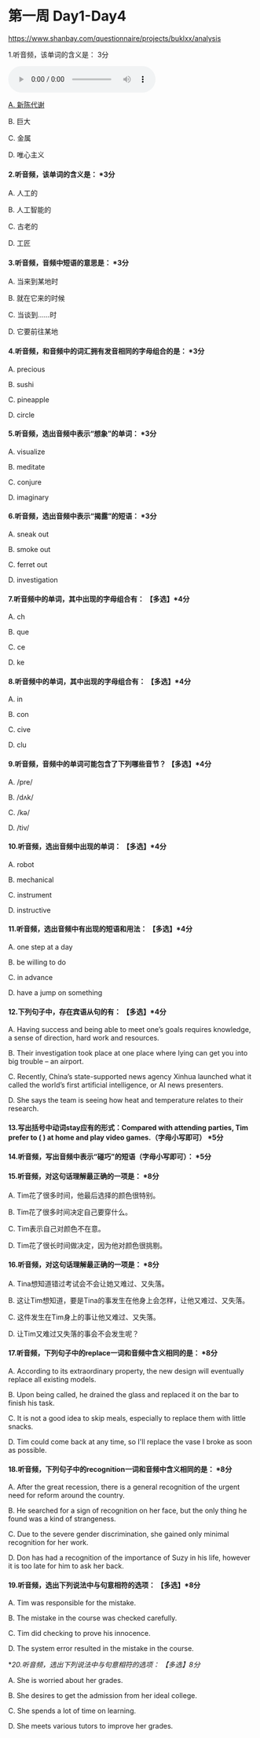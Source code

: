 # 第一周 Day1-Day4

<https://www.shanbay.com/questionnaire/projects/buklxx/analysis>

1.听音频，该单词的含义是： 3分

<audio controls="controls">
  <source type="audio/mp3" src="./audio/week/01-01.mp3" ></source>
</audio>

<u>A. 新陈代谢</u>

B. 巨大

C. 金属

D. 唯心主义

#### 2.听音频，该单词的含义是： *3分



A. 人工的

B. 人工智能的

C. 古老的

D. 工匠

#### 3.听音频，音频中短语的意思是： *3分







A. 当来到某地时

B. 就在它来的时候

C. 当谈到……时

D. 它要前往某地

#### 4.听音频，和音频中的词汇拥有发音相同的字母组合的是： *3分







A. precious

B. sushi

C. pineapple

D. circle

#### 5.听音频，选出音频中表示“想象”的单词： *3分







A. visualize

B. meditate

C. conjure

D. imaginary

#### 6.听音频，选出音频中表示“揭露”的短语： *3分







A. sneak out

B. smoke out

C. ferret out

D. investigation

#### 7.听音频中的单词，其中出现的字母组合有： 【多选】*4分







A. ch

B. que

C. ce

D. ke

#### 8.听音频中的单词，其中出现的字母组合有： 【多选】*4分







A. in

B. con

C. cive

D. clu

#### 9.听音频，音频中的单词可能包含了下列哪些音节？ 【多选】*4分







A. /pre/

B. /dʌk/

C. /kə/

D. /tiv/

#### 10.听音频，选出音频中出现的单词： 【多选】*4分







A. robot

B. mechanical

C. instrument

D. instructive

#### 11.听音频，选出音频中有出现的短语和用法： 【多选】*4分







A. one step at a day

B. be willing to do

C. in advance

D. have a jump on something

#### 12.下列句子中，存在宾语从句的有： 【多选】*4分

A. Having success and being able to meet one’s goals requires knowledge, a sense of direction, hard work and resources.

B. Their investigation took place at one place where lying can get you into big trouble – an airport.

C. Recently, China’s state-supported news agency Xinhua launched what it called the world’s first artificial intelligence, or AI news presenters.

D. She says the team is seeing how heat and temperature relates to their research.

#### 13.写出括号中动词stay应有的形式：Compared with attending parties, Tim prefer to ( ) at home and play video games.（字母小写即可） *5分



#### 14.听音频，写出音频中表示“碰巧”的短语（字母小写即可）： *5分









#### 15.听音频，对这句话理解最正确的一项是： *8分







A. Tim花了很多时间，他最后选择的颜色很特别。

B. Tim花了很多时间决定自己要穿什么。

C. Tim表示自己对颜色不在意。

D. Tim花了很长时间做决定，因为他对颜色很挑剔。

#### 16.听音频，对这句话理解最正确的一项是： *8分







A. Tina想知道错过考试会不会让她又难过、又失落。

B. 这让Tim想知道，要是Tina的事发生在他身上会怎样，让他又难过、又失落。

C. 这件发生在Tim身上的事让他又难过、又失落。

D. 让Tim又难过又失落的事会不会发生呢？

#### 17.听音频，下列句子中的replace一词和音频中含义相同的是： *8分







A. According to its extraordinary property, the new design will eventually replace all existing models.

B. Upon being called, he drained the glass and replaced it on the bar to finish his task.

C. It is not a good idea to skip meals, especially to replace them with little snacks.

D. Tim could come back at any time, so I'll replace the vase I broke as soon as possible.

#### 18.听音频，下列句子中的recognition一词和音频中含义相同的是： *8分







A. After the great recession, there is a general recognition of the urgent need for reform around the country.

B. He searched for a sign of recognition on her face, but the only thing he found was a kind of strangeness.

C. Due to the severe gender discrimination, she gained only minimal recognition for her work.

D. Don has had a recognition of the importance of Suzy in his life, however it is too late for him to ask her back.

#### 19.听音频，选出下列说法中与句意相符的选项： 【多选】*8分







A. Tim was responsible for the mistake.

B. The mistake in the course was checked carefully.

C. Tim did checking to prove his innocence.

D. The system error resulted in the mistake in the course.

**20.听音频，选出下列说法中与句意相符的选项： 【多选】*8分**



A. She is worried about her grades.

B. She desires to get the admission from her ideal college.

C. She spends a lot of time on learning.

D. She meets various tutors to improve her grades.

